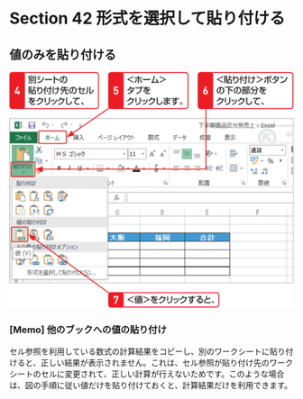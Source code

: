 # Section 42 形式を選択して貼り付ける

## 値のみを貼り付ける

![](002.png)

### [Memo] 他のブックへの値の貼り付け

セル参照を利用している数式の計算結果をコピーし、別のワークシートに貼り付けると、正しい結果が表示されません。これは、セル参照が貼り付け先のワークシートのセルに変更されて、正しい計算が行えないためです。このような場合は、図の手順に従い値だけを貼り付けておくと、計算結果だけを利用できます。

